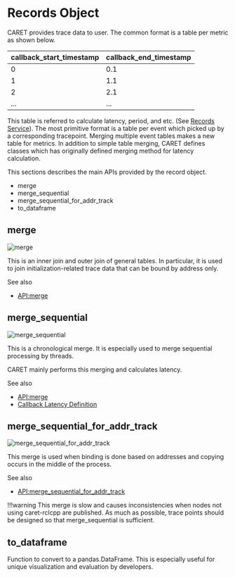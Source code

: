 # Records Object

CARET provides trace data to user.
The common format is a table per metric as shown below.

| callback_start_timestamp | callback_end_timestamp |
| ------------------------ | ---------------------- |
| 0                        | 0.1                    |
| 1                        | 1.1                    |
| 2                        | 2.1                    |
| ...                      | ...                    |

This table is referred to calculate latency, period, and etc. (See [Records Service](./records_service.md)).
The most primitive format is a table per event which picked up by a corresponding tracepoint.
Merging multiple event tables makes a new table for metrics.
In addition to simple table merging, CARET defines classes which has originally defined merging method for latency calculation.

This sections describes the main APIs provided by the record object.

- merge
- merge_sequential
- merge_sequential_for_addr_track
- to_dataframe

## merge

![merge](../../imgs/records_merge.drawio.png)

This is an inner join and outer join of general tables.
In particular, it is used to join initialization-related trace data that can be bound by address only.

See also

- [API:merge](https://tier4.github.io/caret_analyze/latest/record/#caret_analyze.record.interface.RecordsInterface.merge)

## merge_sequential

![merge_sequential](../../imgs/records_merge_sequential.drawio.png)

This is a chronological merge.
It is especially used to merge sequential processing by threads.

CARET mainly performs this merging and calculates latency.

See also

- [API:merge](https://tier4.github.io/caret_analyze/latest/record/#caret_analyze.record.interface.RecordsInterface.merge_sequential)
- [Callback Latency Definition](../event_and_latency_definitions/callback.md)

## merge_sequential_for_addr_track

![merge_sequential_for_addr_track](../../imgs/records_merge_sequential_for_addr_track.drawio.png)

This merge is used when binding is done based on addresses and copying occurs in the middle of the process.

See also

- [API:merge_sequential_for_addr_track](https://tier4.github.io/caret_analyze/latest/record/#caret_analyze.record.interface.RecordsInterface.merge_sequential_for_addr_track)

<prettier-ignore-start>
!!!warning
    This merge is slow and causes inconsistencies when nodes not using caret-rclcpp are published.
    As much as possible, trace points should be designed so that merge_sequential is sufficient.
<prettier-ignore-end>

## to_dataframe

Function to convert to a pandas.DataFrame.
This is especially useful for unique visualization and evaluation by developers.
